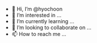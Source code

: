 - 👋 Hi, I’m @hyochoon
- 👀 I’m interested in ...
- 🌱 I’m currently learning ...
- 💞️ I’m looking to collaborate on ...
- 📫 How to reach me ...

<!---
hyochoon/hyochoon is a ✨ special ✨ repository because its `README.md` (this file) appears on your GitHub profile.
You can click the Preview link to take a look at your changes.
--->
